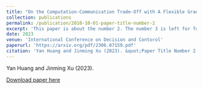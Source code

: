 ```yaml
---
title: "On the Computation-Communication Trade-Off with A Flexible Gradient Tracking Approach"
collection: publications
permalink: /publication/2010-10-01-paper-title-number-2
excerpt: 'This paper is about the number 2. The number 3 is left for future work.'
date: 2023
venue: 'International Conference on Decision and Contorol'
paperurl: 'https://arxiv.org/pdf/2306.07159.pdf'
citation: 'Yan Huang and Jinming Xu (2023). &quot;Paper Title Number 2.&quot; <i>Journal 1</i>. 1(2).'
---
```

Yan Huang and Jinming Xu (2023).

[Download paper here](http://academicpages.github.io/files/paper2.pdf)


